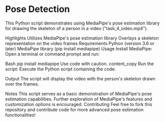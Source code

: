 # Pose Detection
This Python script demonstrates using MediaPipe's pose estimation library for drawing the skeleton of a person in a video ("task_4_video.mp4").

Highlights
Utilizes MediaPipe's pose estimation library
Overlays a skeleton representation on the video frames
Requirements
Python (version 3.6 or later)
MediaPipe library (pip install mediapipe)
Usage
Install MediaPipe: Open a terminal or command prompt and run:

Bash
pip install mediapipe
Use code with caution.
content_copy
Run the script: Execute the Python script containing the code.

Output
The script will display the video with the person's skeleton drawn over the frames.

Notes
This script serves as a basic demonstration of MediaPipe's pose estimation capabilities.
Further exploration of MediaPipe's features and customization options is encouraged.
Contributing
Feel free to fork this repository and contribute code for more advanced pose estimation functionalities!
